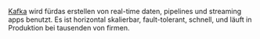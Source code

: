 [Kafka](https://kafka.apache.org/) wird fürdas erstellen von real-time daten, pipelines und streaming apps benutzt. Es ist horizontal skalierbar, fault-tolerant, schnell, und läuft in Produktion bei tausenden von firmen.